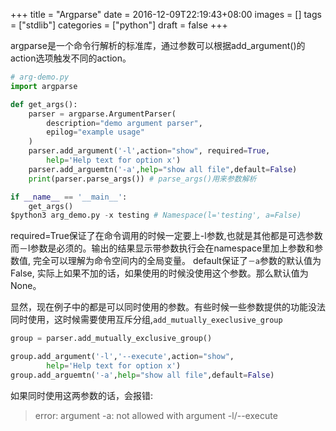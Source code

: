 +++
title = "Argparse"
date = 2016-12-09T22:19:43+08:00
images = []
tags = ["stdlib"]
categories = ["python"]
draft = false
+++

argparse是一个命令行解析的标准库，通过参数可以根据add_argument()的action选项触发不同的action。
```python
# arg-demo.py
import argparse

def get_args():
    parser = argparse.ArgumentParser(
        description="demo argument parser",
        epilog="example usage"
    )
    parser.add_argument('-l',action="show", required=True,
        help='Help text for option x')
    parser.add_arguemtn('-a',help="show all file",default=False)
    print(parser.parse_args()) # parse_args()用来参数解析

if __name__ == '__main__':
    get_args() 
$python3 arg_demo.py -x testing # Namespace(l='testing', a=False)
```
required=True保证了在命令调用的时候一定要上-l参数,也就是其他都是可选参数而－l参数是必须的。输出的结果显示带参数执行会在namespace里加上参数和参数值, 完全可以理解为命令空间内的全局变量。
default保证了`－a`参数的默认值为False, 实际上如果不加的话，如果使用的时候没使用这个参数。那么默认值为None。

显然，现在例子中的都是可以同时使用的参数。有些时候一些参数提供的功能没法同时使用，这时候需要使用互斥分组,`add_mutually_execlusive_group`

```python
group = parser.add_mutually_exclusive_group()

group.add_argument('-l','--execute',action="show",
        help='Help text for option x')
group.add_arguemtn('-a',help="show all file",default=False)
```
如果同时使用这两参数的话，会报错:

 > error: argument -a: not allowed with argument -l/--execute


